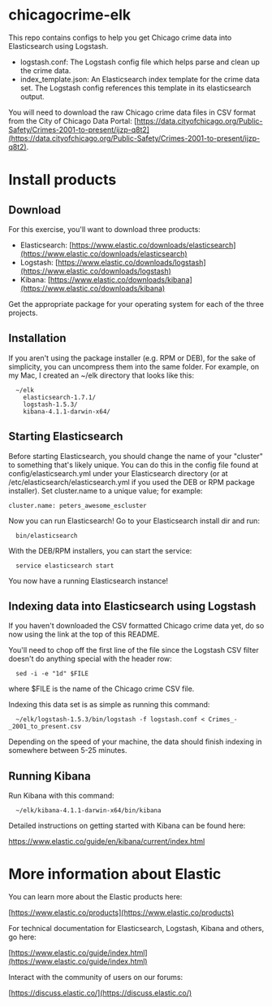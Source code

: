 # chicagocrime-elk
This repo contains configs to help you get Chicago crime data into Elasticsearch using Logstash.

* logstash.conf: The Logstash config file which helps parse and clean up the crime data.
* index_template.json: An Elasticsearch index template for the crime data set. The Logstash config references this template in its elasticsearch output.

You will need to download the raw Chicago crime data files in CSV format from the City of Chicago Data Portal: [https://data.cityofchicago.org/Public-Safety/Crimes-2001-to-present/ijzp-q8t2](https://data.cityofchicago.org/Public-Safety/Crimes-2001-to-present/ijzp-q8t2).

# Install products
## Download

For this exercise, you'll want to download three products:

* Elasticsearch: [https://www.elastic.co/downloads/elasticsearch](https://www.elastic.co/downloads/elasticsearch)
* Logstash: [https://www.elastic.co/downloads/logstash](https://www.elastic.co/downloads/logstash)
* Kibana: [https://www.elastic.co/downloads/kibana](https://www.elastic.co/downloads/kibana)

Get the appropriate package for your operating system for each of the three projects.

## Installation

If you aren't using the package installer (e.g. RPM or DEB), for the sake of simplicity, you can uncompress them into the same folder. For example, on my Mac, I created an ~/elk directory that looks like this:
```
  ~/elk
    elasticsearch-1.7.1/
    logstash-1.5.3/
    kibana-4.1.1-darwin-x64/
```


## Starting Elasticsearch

Before starting Elasticsearch, you should change the name of your "cluster" to something that's likely unique. You can do this in the config file found at config/elasticsearch.yml under your Elasticsearch directory (or at /etc/elasticsearch/elasticsearch.yml if you used the DEB or RPM package installer). Set cluster.name to a unique value; for example:
```
cluster.name: peters_awesome_escluster
```
Now you can run Elasticsearch! Go to your Elasticsearch install dir and run:
```
  bin/elasticsearch
```
With the DEB/RPM installers, you can start the service:
```
  service elasticsearch start
```
You now have a running Elasticsearch instance!

## Indexing data into Elasticsearch using Logstash

If you haven't downloaded the CSV formatted Chicago crime data yet, do so now using the link at the top of this README.

You'll need to chop off the first line of the file since the Logstash CSV filter doesn't do anything special with the header row:
```
  sed -i -e "1d" $FILE
```
where $FILE is the name of the Chicago crime CSV file.

Indexing this data set is as simple as running this command:
```
  ~/elk/logstash-1.5.3/bin/logstash -f logstash.conf < Crimes_-_2001_to_present.csv
```
Depending on the speed of your machine, the data should finish indexing in somewhere between 5-25 minutes.

## Running Kibana

Run Kibana with this command:
```
  ~/elk/kibana-4.1.1-darwin-x64/bin/kibana
```
Detailed instructions on getting started with Kibana can be found here:

  https://www.elastic.co/guide/en/kibana/current/index.html

# More information about Elastic

You can learn more about the Elastic products here:

[https://www.elastic.co/products](https://www.elastic.co/products)

For technical documentation for Elasticsearch, Logstash, Kibana and others, go here:

[https://www.elastic.co/guide/index.html](https://www.elastic.co/guide/index.html)

Interact with the community of users on our forums:

[https://discuss.elastic.co/](https://discuss.elastic.co/)
